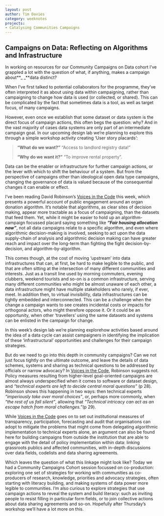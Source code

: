 ```yaml
---
layout: post
author: Tim Davies
category: weeknotes
projects:
- Catalysing Communities Campaigns 
---
```



## Campaigns on Data: Reflecting on Algorithms and Infrastructure

In working on resources for our Community Campaigns on Data cohort I’ve grappled a lot with the question of what, if anything, makes a campaign about**_ _**data distinct? 

When I’ve first talked to potential collaborators for the programme, they’ve often interpreted it as about using data within campaigning, rather than campaigning to change how data is used (or collected, or shared). This can be complicated by the fact that sometimes data is a tool, as well as target focus, of many campaigns. 

However, even once we establish that some dataset or data system is the direct focus of campaign actions, this often begs the question: why? And in the vast majority of cases data systems are only part of an intermediate campaign goal. In our upcoming design lab we’re planning to explore this through a simple workshop activity creating ‘User story placards’: 

> **“What do we want?”** “Access to landlord registry data!” 
>
> **“Why do we want it?”** “To improve rental property”. 

Data can be the enabler or infrastructure for further campaign actions, or the lever with which to shift the behaviour of a system. But from the perspective of campaigns other than ideological open data type campaigns, changing the governance of data is valued because of the consequential changes it can enable or effect.  

I’ve been reading David Robinson’s [Voices in the Code](https://www.russellsage.org/publications/voices-code) this week, which presents a powerful account of public engagement around an organ donation algorithm. It’s notable that algorithms, as clear sites of decision making, appear more tractable as a focus of campaigning, than the datasets that feed them. Yet, while it might be easier to hold up an algorithm-campaign focussed placard saying something like **_“Fair housing allocation now”_**, not all data campaigns relate to a specific algorithm, and even where algorithmic decision-making is involved, seeking to act upon the data supply-chain of analysis and algorithmic decision making can have greater reach and impact over the long-term than fighting the fight decision-by-decision, and algorithm-by-algorithm.

This comes though, at the cost of moving ‘upstream’ into data infrastructures that can, at first, be hard to make legible to the public, and that are often sitting at the intersection of many different communities and interests. Just as a transit line used by morning commuters, evening clubbers, weekend tourists and so-on is a common infrastructure, serving many different communities who might be almost unaware of each other, a data infrastructure might have multiple stakeholders who rarely, if ever, meet. In addition then, to virtual invisibility, data infrastructures can be tightly embedded and interconnected. This can be a challenge when the change a campaign wants to see creates incidental costs or impacts for orthogonal actors, who might therefore oppose it. Or it could be an opportunity, when other ‘travellers’ using the same datasets and systems can be enlisted in the campaign for change. 

In this week’s design lab we’re planning explorehow activities based around the idea of a data cycle can assist campaigners in identifying the implication of these ‘infrastructural’ opportunities and challenges for their campaign strategies. 

But do we need to go into this depth in community campaigns? Can we not just focus tightly on the ultimate outcome, and leave the details of data schemes, systems and sharing as technical questions to be addressed by officials or narrow advocacy? In [Voices in the Code](https://www.russellsage.org/publications/voices-code), Robinson suggests not. Policy measures resulting from higher-level goal-oriented campaigns are almost always underspecified when it comes to software or dataset design, and _“technical experts are left to decide central moral questions”_ (p 28). Robinson shows this happening in two ways: then technical experts _“imperiously take over moral choices”_, or, perhaps more commonly, when _“the rest of us fall silent”_, allowing that _“Technical intricacy can act as an escape hatch from moral challenges.”_(p 29). 

While [Voices in the Code](https://www.russellsage.org/publications/voices-code) goes on to set out institutional measures of transparency, participation, forecasting and audit that organisations can adopt to mitigate the problems that might come from delegating algorithmic implementation to technical experts alone, an argument can also be found here for building campaigns from outside the institution that are able to engage with the detail of policy implementation within data: linking grassroots publics and affected communities, with in-depth discussions over data fields, codelists and data sharing agreements. 

Which leaves the question of what this linkage might look like? Today we had a Community Campaigns Cohort session focussed on co-production: exploring one set of strategies for working with communities as co-producers of research, knowledge, priorities and advocacy strategies, often starting with literacy building, and making systems of data power more legible to communities. I’m also curious to explore strategies that use campaign actions to reveal the system and build literacy: such as inviting people to resist filling in particular form fields, or to join collective actions about data sharing agreements and so-on. Hopefully after Thursday’s workshop we’ll have a lot more on this. 
